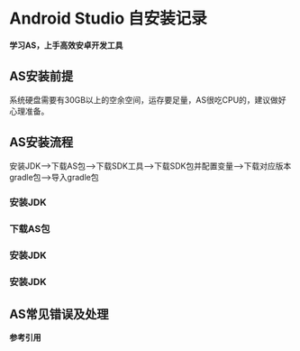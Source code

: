 # Android Studio 自安装记录

**学习AS，上手高效安卓开发工具**

## AS安装前提

系统硬盘需要有30GB以上的空余空间，运存要足量，AS很吃CPU的，建议做好心理准备。


## AS安装流程

安装JDK-->下载AS包-->下载SDK工具-->下载SDK包并配置变量-->下载对应版本gradle包-->导入gradle包

### 安装JDK

### 下载AS包

### 安装JDK

### 安装JDK



## AS常见错误及处理




**参考引用**

